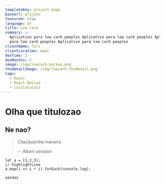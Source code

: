 ```yaml
---
templateKey: project-page
baseUrl: projeto
featured: true
language: pt
title: Low carb
summary: >-
  Aplicativo para low carb peoples Aplicativo para low carb peoples Aplicativo
  para low carb peoples Aplicativo para low carb peoples 
clientName: Turi
clientLocation: Aqui
devTime: 2
devMonths: 2
image: /img/lowcarb_mockup.png
thumbnailImage: /img/lowcarb-thumbnail.png
tags:
  - React
  - React Native
  - lalalalalala
---
```

# Olha que titulozao

## Ne nao?

> Citaçãozinha maneira
>
> \-- <cite>Albert einstein</cite>

```javascript{1,3}
let a = [1,2,3];
// highlightLine
a.map(i => i * i).forEach(console.log);
```

`aasdas`

